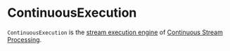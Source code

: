 # ContinuousExecution

`ContinuousExecution` is the [stream execution engine](../StreamExecution.md) of [Continuous Stream Processing](index.md).

<!---
## Review Me

`ContinuousExecution` can only run streaming queries with [StreamingRelationV2](../logical-operators/StreamingRelationV2.md) leaf logical operators with [ContinuousReadSupport](ContinuousReadSupport.md) data source.

When [created](#creating-instance) (for a streaming query), `ContinuousExecution` is given the <<analyzedPlan, analyzed logical plan>>. The analyzed logical plan is immediately transformed to include a [ContinuousExecutionRelation](../logical-operators/ContinuousExecutionRelation.md) for every [StreamingRelationV2](../logical-operators/StreamingRelationV2.md) leaf logical operator with [ContinuousReadSupport](ContinuousReadSupport.md) data source (and is the [logical plan](#logicalPlan) internally).

!!! note
    `ContinuousExecution` uses the same instance of `ContinuousExecutionRelation` for the same instances of [StreamingRelationV2](../logical-operators/StreamingRelationV2.md) with [ContinuousReadSupport](ContinuousReadSupport.md) data source.

When requested to <<runContinuous, run the streaming query>>, `ContinuousExecution` collects [ContinuousReadSupport](ContinuousReadSupport.md) data sources (inside [ContinuousExecutionRelation](../logical-operators/ContinuousExecutionRelation.md)) from the <<logicalPlan, analyzed logical plan>> and requests each and every `ContinuousReadSupport` to [create a ContinuousReader](ContinuousReadSupport.md#createContinuousReader) (that are stored in <<continuousSources, continuousSources>> internal registry).

## Local Properties

### <span id="EPOCH_COORDINATOR_ID_KEY"> __epoch_coordinator_id

`ContinuousExecution` uses **__epoch_coordinator_id** local property for...FIXME

### <span id="START_EPOCH_KEY"> __continuous_start_epoch

`ContinuousExecution` uses **__continuous_start_epoch** local property for...FIXME

### <span id="EPOCH_INTERVAL_KEY"> __continuous_epoch_interval

`ContinuousExecution` uses **__continuous_epoch_interval** local property for...FIXME

## <span id="triggerExecutor"> TriggerExecutor

[TriggerExecutor](../TriggerExecutor.md) for the [Trigger](#trigger):

* `ProcessingTimeExecutor` for [ContinuousTrigger](../Trigger.md#ContinuousTrigger)

Used when...FIXME

!!! note
    `StreamExecution` throws an `IllegalStateException` when the [Trigger](#trigger) is not a [ContinuousTrigger](../Trigger.md#ContinuousTrigger).

## <span id="runActivatedStream"> Running Activated Streaming Query

```scala
runActivatedStream(
  sparkSessionForStream: SparkSession): Unit
```

`runActivatedStream` simply [runs the streaming query in continuous mode](#runContinuous) as long as the [state](../StreamExecution.md#state) is `ACTIVE`.

`runActivatedStream` is part of [StreamExecution](../StreamExecution.md#runActivatedStream) abstraction.

## <span id="runContinuous"> Running Streaming Query in Continuous Mode

```scala
runContinuous(
  sparkSessionForQuery: SparkSession): Unit
```

`runContinuous` initializes the [continuousSources](#continuousSources) internal registry by traversing the [analyzed logical plan](#logicalPlan) to find [ContinuousExecutionRelation](../logical-operators/ContinuousExecutionRelation.md) leaf logical operators and requests their [ContinuousReadSupport](ContinuousReadSupport.md) data sources to [create a ContinuousReader](ContinuousReadSupport.md#createContinuousReader) (with the *sources* metadata directory under the [checkpoint directory](../StreamExecution.md#resolvedCheckpointRoot)).

`runContinuous` initializes the [uniqueSources](../StreamExecution.md#uniqueSources) internal registry to be the [continuousSources](#continuousSources) distinct.

`runContinuous` [gets the start offsets](#getStartOffsets) (they may or may not be available).

`runContinuous` transforms the [analyzed logical plan](#logicalPlan). For every [ContinuousExecutionRelation](../logical-operators/ContinuousExecutionRelation.md) `runContinuous` finds the corresponding [ContinuousReader](ContinuousReader.md) (in the [continuousSources](#continuousSources)), requests it to [deserialize the start offsets](ContinuousReader.md#deserializeOffset) (from their JSON representation), and then [setStartOffset](ContinuousReader.md#setStartOffset). In the end, `runContinuous` creates a [StreamingDataSourceV2Relation](../logical-operators/StreamingDataSourceV2Relation.md) (with the read schema of the `ContinuousReader` and the `ContinuousReader` itself).

`runContinuous` rewires the transformed plan (with the `StreamingDataSourceV2Relation`) to use the new attributes from the source (the reader).

!!! important
    `CurrentTimestamp` and `CurrentDate` expressions are not supported for continuous processing.

`runContinuous`...FIXME

`runContinuous` finds the only [ContinuousReader](ContinuousReader.md) (of the only `StreamingDataSourceV2Relation`) in the query plan with the `WriteToContinuousDataSource`.

### <span id="runContinuous-queryPlanning"> queryPlanning Phase

In **queryPlanning** [time-tracking section](../ProgressReporter.md#reportTimeTaken), `runContinuous` creates an [IncrementalExecution](../IncrementalExecution.md) (that becomes the [lastExecution](../StreamExecution.md#lastExecution)) that is immediately executed (the entire query execution pipeline is executed up to and including _executedPlan_).

`runContinuous` sets the following local properties:

* [__is_continuous_processing](../StreamExecution.md#IS_CONTINUOUS_PROCESSING) as `true`

* [__continuous_start_epoch](#START_EPOCH_KEY) as the [currentBatchId](../StreamExecution.md#currentBatchId)

* [__epoch_coordinator_id](#EPOCH_COORDINATOR_ID_KEY) as the [currentEpochCoordinatorId](#currentEpochCoordinatorId), i.e. [runId](../StreamExecution.md#runId) followed by `--` with a random UUID

* [__continuous_epoch_interval](#EPOCH_INTERVAL_KEY) as the interval of the [ContinuousTrigger](../Trigger.md#ContinuousTrigger)

`runContinuous` uses the `EpochCoordinatorRef` helper to [create a remote reference to the EpochCoordinator RPC endpoint](../EpochCoordinatorRef.md#create) (with the [ContinuousReader](ContinuousReader.md), the [currentEpochCoordinatorId](#currentEpochCoordinatorId), and the [currentBatchId](../StreamExecution.md#currentBatchId)).

`runContinuous` creates a daemon [epoch update thread](#runContinuous-epoch-update-thread) and starts it immediately.

### <span id="runContinuous-runContinuous"> runContinuous Phase

In **runContinuous** [time-tracking section](../ProgressReporter.md#reportTimeTaken), `runContinuous` requests the physical query plan (of the [IncrementalExecution](../StreamExecution.md#lastExecution)) to execute (that simply requests the physical operator to `doExecute` and generate an `RDD[InternalRow]`).

`runContinuous` is used when `ContinuousExecution` is requested to [run an activated streaming query](#runActivatedStream).

==== [[runContinuous-epoch-update-thread]] Epoch Update Thread

`runContinuous` creates an *epoch update thread* that...FIXME

==== [[getStartOffsets]] Getting Start Offsets From Checkpoint -- `getStartOffsets` Internal Method

[source, scala]
----
getStartOffsets(sparkSessionToRunBatches: SparkSession): OffsetSeq
----

`getStartOffsets`...FIXME

NOTE: `getStartOffsets` is used exclusively when `ContinuousExecution` is requested to <<runContinuous, run a streaming query in continuous mode>>.

## <span id="commit"> Committing Epoch

```scala
commit(
  epoch: Long): Unit
```

In essence, `commit` [adds](../HDFSMetadataLog.md#add) the given epoch to [commit log](../StreamExecution.md#commitLog) and the [committedOffsets](../StreamExecution.md#committedOffsets), and requests the <<continuousSources, ContinuousReader>> to [commit the corresponding offset](ContinuousReader.md#commit). In the end, `commit` [removes old log entries](../HDFSMetadataLog.md#purge) from the [offset](../StreamExecution.md#offsetLog) and [commit](../StreamExecution.md#commitLog) logs (to keep [spark.sql.streaming.minBatchesToRetain](../StreamExecution.md#minLogEntriesToMaintain) entries only).

Internally, `commit` [recordTriggerOffsets](../ProgressReporter.md#recordTriggerOffsets) (with the from and to offsets as the [committedOffsets](../StreamExecution.md#committedOffsets) and [availableOffsets](../StreamExecution.md#availableOffsets), respectively).

At this point, `commit` may simply return when the [stream execution thread](../StreamExecution.md#queryExecutionThread) is no longer alive (died).

`commit` requests the [commit log](../StreamExecution.md#commitLog) to [store a metadata](../HDFSMetadataLog.md#add) for the epoch.

`commit` requests the single <<continuousSources, ContinuousReader>> to [deserialize the offset](ContinuousReader.md#deserializeOffset) for the epoch (from the [offset write-ahead log](../StreamExecution.md#offsetLog)).

`commit` adds the single <<continuousSources, ContinuousReader>> and the offset (for the epoch) to the [committedOffsets](../StreamExecution.md#committedOffsets) registry.

`commit` requests the single <<continuousSources, ContinuousReader>> to [commit the offset](ContinuousReader.md#commit).

`commit` requests the [offset](../StreamExecution.md#offsetLog) and [commit](../StreamExecution.md#commitLog) logs to [remove log entries](../HDFSMetadataLog.md#purge) to keep [spark.sql.streaming.minBatchesToRetain](../StreamExecution.md#minLogEntriesToMaintain) only.

`commit` then acquires the [awaitProgressLock](../StreamExecution.md#awaitProgressLock), wakes up all threads waiting for the [awaitProgressLockCondition](../StreamExecution.md#awaitProgressLockCondition) and in the end releases the [awaitProgressLock](../StreamExecution.md#awaitProgressLock).

NOTE: `commit` supports only one continuous source (registered in the <<continuousSources, continuousSources>> internal registry).

`commit` asserts that the given epoch is available in the [offsetLog](../StreamExecution.md#offsetLog) internal registry (i.e. the offset for the given epoch has been reported before).

`commit` is used when `EpochCoordinator` is requested to [commitEpoch](../EpochCoordinator.md#commitEpoch).

=== [[addOffset]] `addOffset` Method

[source, scala]
----
addOffset(
  epoch: Long,
  reader: ContinuousReader,
  partitionOffsets: Seq[PartitionOffset]): Unit
----

In essense, `addOffset` requests the given [ContinuousReader](ContinuousReader.md) to [mergeOffsets](ContinuousReader.md#mergeOffsets) (with the given `PartitionOffsets`) and then requests the [OffsetSeqLog](../StreamExecution.md#offsetLog) to [register the offset with the given epoch](../HDFSMetadataLog.md#add).

![ContinuousExecution.addOffset](../images/ContinuousExecution-addOffset.png)

Internally, `addOffset` requests the given [ContinuousReader](ContinuousReader.md) to [mergeOffsets](ContinuousReader.md#mergeOffsets) (with the given `PartitionOffsets`) and to get the current "global" offset back.

`addOffset` then requests the [OffsetSeqLog](../StreamExecution.md#offsetLog) to [add](../HDFSMetadataLog.md#add) the current "global" offset for the given `epoch`.

`addOffset` requests the [OffsetSeqLog](../StreamExecution.md#offsetLog) for the [offset at the previous epoch](../HDFSMetadataLog.md#get).

If the offsets at the current and previous epochs are the same, `addOffset` turns the [noNewData](../StreamExecution.md#noNewData) internal flag on.

`addOffset` then acquires the [awaitProgressLock](../StreamExecution.md#awaitProgressLock), wakes up all threads waiting for the [awaitProgressLockCondition](../StreamExecution.md#awaitProgressLockCondition) and in the end releases the [awaitProgressLock](../StreamExecution.md#awaitProgressLock).

NOTE: `addOffset` supports exactly one [continuous source](#continuousSources).

`addOffset` is used when `EpochCoordinator` is requested to handle a [ReportPartitionOffset](../EpochCoordinator.md#ReportPartitionOffset) message.

## <span id="logicalPlan"> Analyzed Logical Plan of Streaming Query

```scala
logicalPlan: LogicalPlan
```

`logicalPlan` resolves [StreamingRelationV2](../logical-operators/StreamingRelationV2.md) leaf logical operators (with a [ContinuousReadSupport](ContinuousReadSupport.md) source) to [ContinuousExecutionRelation](../logical-operators/ContinuousExecutionRelation.md) leaf logical operators.

Internally, `logicalPlan` transforms the <<analyzedPlan, analyzed logical plan>> as follows:

. For every [StreamingRelationV2](../logical-operators/StreamingRelationV2.md) leaf logical operator with a [ContinuousReadSupport](ContinuousReadSupport.md) source, `logicalPlan` looks it up for the corresponding [ContinuousExecutionRelation](../logical-operators/ContinuousExecutionRelation.md) (if available in the internal lookup registry) or creates a `ContinuousExecutionRelation` (with the `ContinuousReadSupport` source, the options and the output attributes of the `StreamingRelationV2` operator)

. For any other `StreamingRelationV2`, `logicalPlan` throws an `UnsupportedOperationException`:
+
```text
Data source [name] does not support continuous processing.
```

`logicalPlan` is part of the [StreamExecution](../StreamExecution.md#logicalPlan) abstraction.

## Creating Instance

`ContinuousExecution` takes the following when created:

* [[sparkSession]] `SparkSession`
* [[name]] The name of the structured query
* [[checkpointRoot]] Path to the checkpoint directory (aka _metadata directory_)
* [[analyzedPlan]] Analyzed logical query plan (`LogicalPlan`)
* [[trigger]] [Trigger](../Trigger.md)
* [[triggerClock]] `Clock`
* [[outputMode]] [OutputMode](../OutputMode.md)
* [[extraOptions]] Options (`Map[String, String]`)
* [[deleteCheckpointOnStop]] `deleteCheckpointOnStop` flag to control whether to delete the checkpoint directory on stop

`ContinuousExecution` is created when `StreamingQueryManager` is requested to [create a streaming query](../StreamingQueryManager.md#createQuery) with a [StreamWriteSupport](#sink) sink and a [ContinuousTrigger](#trigger) (when `DataStreamWriter` is requested to [start an execution of the streaming query](../DataStreamWriter.md#start)).

## <span id="stop"> Stopping Stream Processing

```scala
stop(): Unit
```

`stop` is part of the [StreamingQuery](../StreamingQuery.md#stop) abstraction.

`stop` transitions the streaming query to `TERMINATED` state.

If the [queryExecutionThread](../StreamExecution.md#queryExecutionThread) is alive (i.e. it has been started and has not yet died), `stop` interrupts it and waits for this thread to die.

In the end, `stop` prints out the following INFO message to the logs:

```text
Query [prettyIdString] was stopped
```

!!! note
    [prettyIdString](../StreamExecution.md#prettyIdString) is in the format of `queryName [id = [id], runId = [runId]]`.

=== [[awaitEpoch]] `awaitEpoch` Internal Method

[source, scala]
----
awaitEpoch(epoch: Long): Unit
----

`awaitEpoch`...FIXME

NOTE: `awaitEpoch` seems to be used exclusively in tests.

## <span id="continuousSources"> continuousSources

```scala
continuousSources: Seq[ContinuousReader]
```

Registry of [ContinuousReader](ContinuousReader.md)s (in the [analyzed logical plan of the streaming query](#logicalPlan))

As asserted in <<commit, commit>> and <<addOffset, addOffset>> there could only be exactly one `ContinuousReaders` registered.

Used when `ContinuousExecution` is requested to <<commit, commit>>, <<getStartOffsets, getStartOffsets>>, and <<runContinuous, runContinuous>>

Use <<sources, sources>> to access the current value

## <span id="sources"> sources

`ContinuousExecution` supports one <<continuousSources, ContinuousReader>> only in a <<logicalPlan, streaming query>> (and asserts it when <<addOffset, addOffset>> and <<commit, committing an epoch>>). When requested for available [streaming sources](../ProgressReporter.md#sources), `ContinuousExecution` simply gives the <<continuousSources, single ContinuousReader>>.

```text
import org.apache.spark.sql.streaming.Trigger
import scala.concurrent.duration._
val sq = spark
  .readStream
  .format("rate")
  .load
  .writeStream
  .format("console")
  .option("truncate", false)
  .trigger(../Trigger.Continuous(1.minute)) // <-- Gives ContinuousExecution
  .queryName("rate2console")
  .start

import org.apache.spark.sql.streaming.StreamingQuery
assert(sq.isInstanceOf[StreamingQuery])

// The following gives access to the internals
// And to ContinuousExecution
import org.apache.spark.sql.execution.streaming.StreamingQueryWrapper
val engine = sq.asInstanceOf[StreamingQueryWrapper].streamingQuery
import org.apache.spark.sql.execution.streaming.StreamExecution
assert(engine.isInstanceOf[StreamExecution])

import org.apache.spark.sql.execution.streaming.continuous.ContinuousExecution
val continuousEngine = engine.asInstanceOf[ContinuousExecution]
assert(continuousEngine.trigger == Trigger.Continuous(1.minute))
```

## Logging

Enable `ALL` logging level for `org.apache.spark.sql.execution.streaming.continuous.ContinuousExecution` logger to see what happens inside.

Add the following line to `conf/log4j.properties`:

```text
log4j.logger.org.apache.spark.sql.execution.streaming.continuous.ContinuousExecution=ALL
```

Refer to [Logging](../spark-logging.md).
-->
